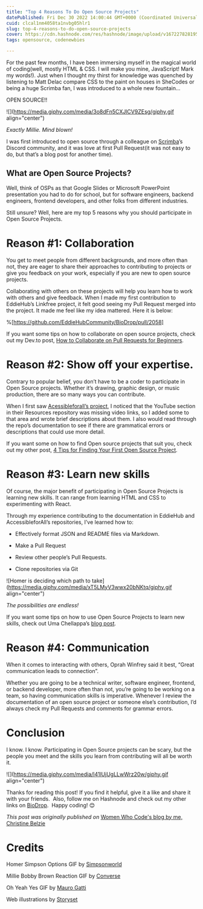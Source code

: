 ```yaml
---
title: "Top 4 Reasons To Do Open Source Projects"
datePublished: Fri Dec 30 2022 14:00:44 GMT+0000 (Coordinated Universal Time)
cuid: clcal1nm4058ta1nvbg05hlr1
slug: top-4-reasons-to-do-open-source-projects
cover: https://cdn.hashnode.com/res/hashnode/image/upload/v1672278281955/6ff88bb3-0e52-42d0-9c2b-681295416029.png
tags: opensource, codenewbies

---
```


For the past few months, I have been immersing myself in the magical world of coding(well, mostly HTML & CSS. I will make you mine, JavaScript! Mark my words!). Just when I thought my thirst for knowledge was quenched by listening to Matt Delac compare CSS to the paint on houses in SheCodes or being a huge Scrimba fan, I was introduced to a whole new fountain…

OPEN SOURCE!!

![](https://media.giphy.com/media/3o8dFn5CXJlCV9ZEsg/giphy.gif align="center")

*Exactly Millie. Mind blown!*

I was first introduced to open source through a colleague on [Scrimba](https://scrimba.com/)’s Discord community, and it was love at first Pull Request(it was not easy to do, but that’s a blog post for another time).

## **What are Open Source Projects?**

Well, think of OSPs as that Google Slides or Microsoft PowerPoint presentation you had to do for school, but for software engineers, backend engineers, frontend developers, and other folks from different industries.

Still unsure? Well, here are my top 5 reasons why you should participate in Open Source Projects.

# **Reason #1: Collaboration**

You get to meet people from different backgrounds, and more often than not, they are eager to share their approaches to contributing to projects or give you feedback on your work, especially if you are new to open source projects.

Collaborating with others on these projects will help you learn how to work with others and give feedback. When I made my first contribution to EddieHub’s Linkfree project, it felt good seeing my Pull Request merged into the project. It made me feel like my idea mattered. Here it is below:

%[https://github.com/EddieHubCommunity/BioDrop/pull/2058] 

If you want some tips on how to collaborate on open source projects, check out my Dev.to post, [How to Collaborate on Pull Requests for Beginners](https://dev.to/opensauced/how-to-collaborate-on-pull-requests-for-beginners-434a).

# **Reason #2: Show off your expertise.**

Contrary to popular belief, you don’t have to be a coder to participate in Open Source projects. Whether it’s drawing, graphic design, or music production, there are so many ways you can contribute.

When I first saw [Acessibleforall’s project](https://github.com/AccessibleForAll), I noticed that the YouTube section in their Resources repository was missing video links, so I added some to that area and wrote brief descriptions about them. I also would read through the repo’s documentation to see if there are grammatical errors or descriptions that could use more detail.

If you want some on how to find Open source projects that suit you, check out my other post, [4 Tips for Finding Your First Open Source Project](https://hashnode.com/post/clciz988g098fbgnv17mjbc6l).

# **Reason #3: Learn new skills**

Of course, the major benefit of participating in Open Source Projects is learning new skills. It can range from learning HTML and CSS to experimenting with React.

Through my experience contributing to the documentation in EddieHub and AccessibleforAll’s repositories, I’ve learned how to:

* Effectively format JSON and README files via Markdown.
    
* Make a Pull Request
    
* Review other people’s Pull Requests.
    
* Clone repositories via Git
    

![Homer is deciding which path to take](https://media.giphy.com/media/xT5LMyV3wwx20bNKtq/giphy.gif align="center")

*The possibilities are endless!*

If you want some tips on how to use Open Source Projects to learn new skills, check out Uma Chellappa’s [blog post](https://suyati.com/blog/author/uma-chellappa/).

# **Reason #4: Communication**

When it comes to interacting with others, Oprah Winfrey said it best, “Great communication leads to connection”.

Whether you are going to be a technical writer, software engineer, frontend, or backend developer, more often than not, you’re going to be working on a team, so having communication skills is imperative. Whenever I review the documentation of an open source project or someone else’s contribution, I’d always check my Pull Requests and comments for grammar errors.

# **Conclusion**

I know. I know. Participating in Open Source projects can be scary, but the people you meet and the skills you learn from contributing will all be worth it.

![](https://media.giphy.com/media/l41lUjUgLLwWrz20w/giphy.gif align="center")

Thanks for reading this post! If you find it helpful, give it a like and share it with your friends.  Also, follow me on Hashnode and check out my other links on [BioDrop](https://www.biodrop.io/CBID2).  Happy coding! 😊

*This post was originally published on* [Women Who Code's blog by me, Christine Belzie](https://www.womenwhocode.com/blog/top-4-reasons-to-do-open-source-projects)

# **Credits**

Homer Simpson Options GIF by [Simpsonworld](https://media.giphy.com/media/xT5LMyV3wwx20bNKtq/giphy.gif)

Millie Bobby Brown Reaction GIF by [Converse](https://giphy.com/gifs/converse-3o8dFn5CXJlCV9ZEsg)

Oh Yeah Yes GIF by [Mauro Gatti](https://media.giphy.com/media/l41lUjUgLLwWrz20w/giphy.gif)

Web illustrations by [Storyset](https://storyset.com/web)